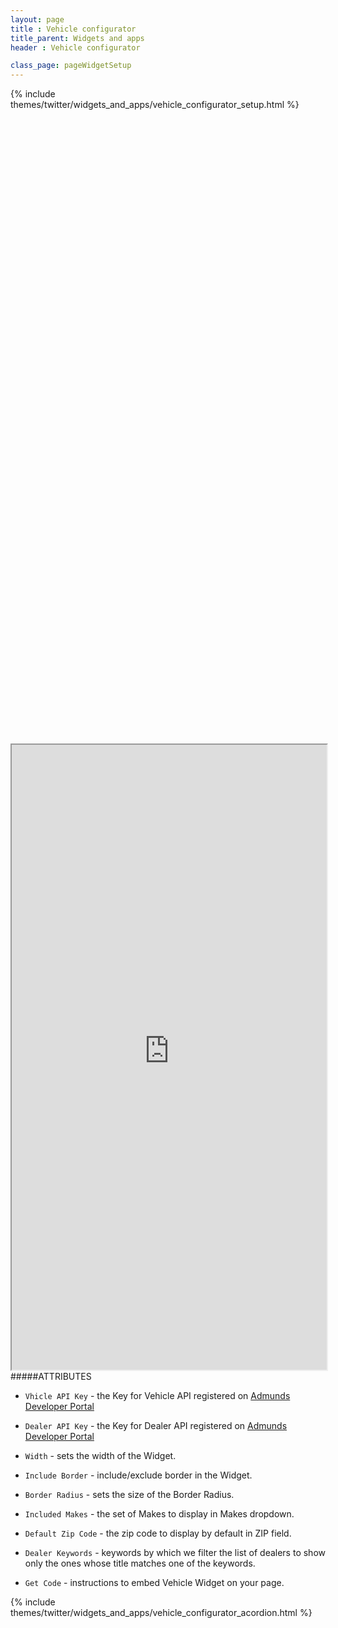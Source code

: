 ```yaml
---
layout: page
title : Vehicle configurator
title_parent: Widgets and apps
header : Vehicle configurator

class_page: pageWidgetSetup
---
```


{% include themes/twitter/widgets_and_apps/vehicle_configurator_setup.html %}

<div class="pre-loader" style="height: 1000px;">&nbsp;</div>
<iframe src="http://edmundswidgets-staging.herokuapp.com/carconfig/v1?portal=true" width="100%" height="1000" align="left" class="iframeWidget">
</iframe>

#####ATTRIBUTES

* `Vhicle API Key` - the Key for Vehicle API registered on <a class='blueLink' href='http://edmundsapi.github.io' title='Admunds Developer Portal'>Admunds Developer Portal</a>

* `Dealer API Key` - the Key for Dealer API registered on <a class='blueLink' href='http://edmundsapi.github.io' title='Admunds Developer Portal'>Admunds Developer Portal</a>

* `Width` - sets the width of the Widget.

* `Include Border` - include/exclude border in the Widget.

* `Border Radius` - sets the size of the Border Radius.

* `Included Makes` - the set of Makes to display in Makes dropdown.

* `Default Zip Code` - the zip code to display by default in ZIP field.

* `Dealer Keywords` - keywords by which we filter the list of dealers to show only the ones whose title matches one of the keywords.

* `Get Code` - instructions to embed Vehicle Widget on your page.



{% include themes/twitter/widgets_and_apps/vehicle_configurator_acordion.html %}
